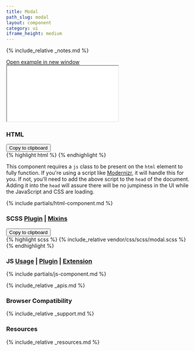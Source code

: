 ```yaml
---
title: Modal
path_slug: modal
layout: component
category: ui
iframe_height: medium
---
```


{% include_relative _notes.md %}

<div class="cf">
	<a href="{{ site.baseurl }}/component/{{ page.path_slug }}/example.html" target="_blank" class="example-link">Open example in new window</a>
</div><!--/.cf-->

<iframe {% if page.iframe_height %}class="h-{{ page.iframe_height }}"{% endif %} src="{{ site.baseurl}}/component/{{ page.path_slug }}/example.html"></iframe>

<h3>HTML</h3>

<div class="code-block">
<button class="copy-clipboard" data-clipboard-action="copy" data-clipboard-target=".copy-html-snippet-1">Copy to clipboard</button>
<div class="copy-html-snippet-1">
{% highlight html %}
<script>
	/* Add to <head> */
	// Remove no-js and add 'js' to the HTML
	document.documentElement.className = document.documentElement.className.replace('no-js', ' ');
	document.documentElement.className += ' js ';
</script>
{% endhighlight %}
</div>
</div>

This component requires a `js` class to be present on the `html` element to fully function. If you're using a script like [Modernizr](http://modernizr.com), it will handle this for you. If not, you'll need to add the above script to the `head` of the document. Adding it into the `head` will assure there will be no jumpiness in the UI while the JavaScript and CSS are loading.

{% include partials/html-component.md %}

<h3>SCSS <span class="link"><a href="vendor/css/scss/modal.scss" target="_blank">Plugin</a> | <a href="vendor/css/scss/flexbox-mixins.scss" target="_blank">Mixins</a></span></h3>

<div class="code-block">
<button class="copy-clipboard" data-clipboard-action="copy" data-clipboard-target=".copy-scss-snippet">Copy to clipboard</button>
<div class="copy-scss-snippet">
{% highlight scss %}
{% include_relative vendor/css/scss/modal.scss %}
{% endhighlight %}
</div>
</div>

<h3>JS <span class="link"><a href="component-usage.js" target="_blank">Usage</a> | <a href="vendor/js/modal.js" target="_blank">Plugin</a> | <a href="vendor/js/modal.hash.click.js" target="_blank">Extension</a></span></h3>
  
{% include partials/js-component.md %}

{% include_relative _apis.md %}

<h3>Browser Compatibility</h3>

{% include_relative _support.md %}

<h3>Resources</h3>

{% include_relative _resources.md %}

